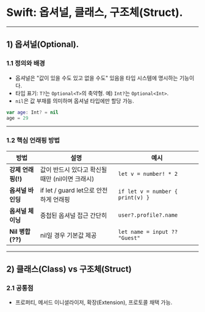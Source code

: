 # Swift: 옵셔널, 클래스, 구조체(Struct). 

---  

## 1) 옵셔널(Optional). 

### 1.1 정의와 배경
- 옵셔널은 "값이 있을 수도 있고 없을 수도" 있음을 타입 시스템에 명시하는 기능이다.  
- 타입 표기: `T?`는 `Optional<T>`의 축약형. 예) `Int?`는 `Optional<Int>`.   
- `nil`은 값 부재를 의미하며 옵셔널 타입에만 할당 가능.

```swift
var age: Int? = nil
age = 29
```

---

### 1.2 핵심 언래핑 방법

| 방법 | 설명 | 예시 |
|---|---|---|
| **강제 언래핑(!)** | 값이 반드시 있다고 확신될 때만 (nil이면 크래시) | `let v = number! * 2` |
| **옵셔널 바인딩** | if let / guard let으로 안전하게 언래핑 | `if let v = number { print(v) }` |
| **옵셔널 체이닝** | 중첩된 옵셔널 접근 간단히 | `user?.profile?.name` |
| **Nil 병합(??)** | nil일 경우 기본값 제공 | `let name = input ?? "Guest"` |

---

## 2) 클래스(Class) vs 구조체(Struct)

### 2.1 공통점
- 프로퍼티, 메서드 이니셜라이저, 확장(Extension), 프로토콜 채택 가능.
